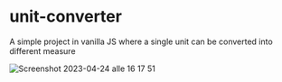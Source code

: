 # unit-converter

A simple project in vanilla JS where a single unit can be converted into different measure

![Screenshot 2023-04-24 alle 16 17 51](https://user-images.githubusercontent.com/78901951/234024580-213a8ed9-1ca4-4c82-b6db-19bb120806cf.png)
